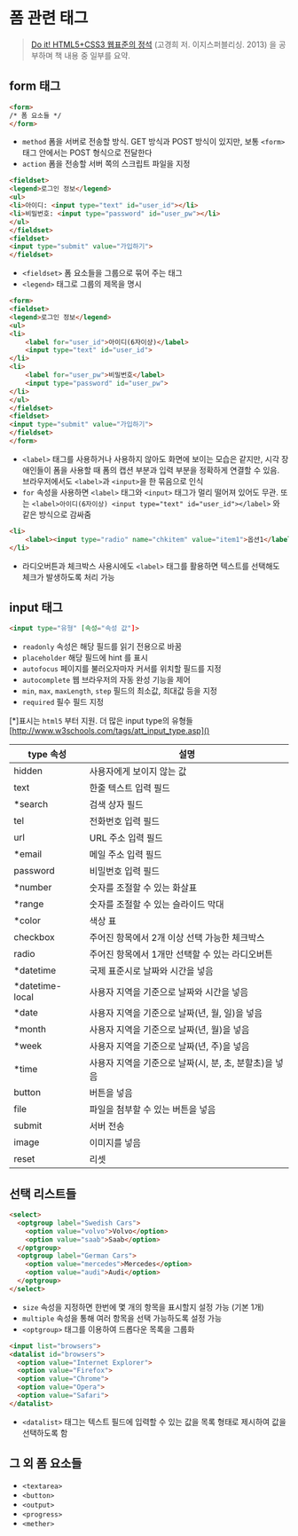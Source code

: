 # 폼 관련 태그

> [Do it! HTML5+CSS3 웹표준의 정석](http://book.naver.com/bookdb/book_detail.nhn?bid=7309491) (고경희 저. 이지스퍼블리싱. 2013) 을 공부하며 책 내용 중 일부를 요약.

## form 태그
```html
<form>
/* 폼 요소들 */
</form>
```
- `method` 폼을 서버로 전송할 방식. GET 방식과 POST 방식이 있지만, 보통 `<form>` 태그 안에서는 POST 형식으로 전달한다
- `action` 폼을 전송할 서버 쪽의 스크립트 파일을 지정

```html
<fieldset>
<legend>로그인 정보</legend>
<ul>
<li>아이디: <input type="text" id="user_id"></li>
<li>비밀번호: <input type="password" id="user_pw"></li>
</ul>
</fieldset>
<fieldset>
<input type="submit" value="가입하기">
</fieldset>
```

- `<fieldset>` 폼 요소들을 그룹으로 묶어 주는 태그
- `<legend>` 태그로 그룹의 제목을 명시

```html
<form>
<fieldset>
<legend>로그인 정보</legend>
<ul>
<li>
	<label for="user_id">아이디(6자이상)</label>
	<input type="text" id="user_id">
</li>
<li>
	<label for="user_pw">비밀번호</label>
	<input type="password" id="user_pw">
</li>
</ul>
</fieldset>
<fieldset>
<input type="submit" value="가입하기">
</fieldset>
</form>
```

- `<label>` 태그를 사용하거나 사용하지 않아도 화면에 보이는 모습은 같지만, 시각 장애인들이 폼을 사용할 때 폼의 캡션 부분과 입력 부분을 정확하게 연결할 수 있음. 브라우저에서도 `<label>`과 `<input>`을 한 묶음으로 인식
- `for` 속성을 사용하면 `<label>` 태그와 `<input>` 태그가 멀리 떨어져 있어도 무관. 또는 `<label>아이디(6자이상) <input type="text" id="user_id"></label>` 와 같은 방식으로 감싸줌

```html
<li>
	<label><input type="radio" name="chkitem" value="item1">옵션1</label>
</li>
```

- 라디오버튼과 체크박스 사용시에도 `<label>` 태그를 활용하면 텍스트를 선택해도 체크가 발생하도록 처리 가능

## input 태그
```html
<input type="유형" [속성="속성 값"]>
```

- `readonly` 속성은 해당 필드를 읽기 전용으로 바꿈
- `placeholder` 해당 필드에 hint 를 표시
- `autofocus` 페이지를 불러오자마자 커서를 위치할 필드를 지정
- `autocomplete` 웹 브라우저의 자동 완성 기능을 제어
- `min`, `max`, `maxLength`, `step` 필드의 최소값, 최대값 등을 지정
- `required` 필수 필드 지정

[*]표시는 `html5` 부터 지원. 더 많은 input type의 유형들 [http://www.w3schools.com/tags/att_input_type.asp]()

| type 속성 | 설명 |
|--------|--------|
|hidden|사용자에게 보이지 않는 값|
|text|한줄 텍스트 입력 필드|
|*search|검색 상자 필드|
|tel|전화번호 입력 필드|
|url|URL 주소 입력 필드|
|*email|메일 주소 입력 필드|
|password|비밀번호 입력 필드|
|*number|숫자를 조절할 수 있는 화살표|
|*range|숫자를 조절할 수 있는 슬라이드 막대|
|*color|색상 표|
|checkbox|주어진 항목에서 2개 이상 선택 가능한 체크박스|
|radio|주어진 항목에서 1개만 선택할 수 있는 라디오버튼|
|*datetime|국제 표준시로 날짜와 시간을 넣음|
|*datetime-local|사용자 지역을 기준으로 날짜와 시간을 넣음|
|*date|사용자 지역을 기준으로 날짜(년, 월, 일)을 넣음|
|*month|사용자 지역을 기준으로 날짜(년, 월)을 넣음|
|*week|사용자 지역을 기준으로 날짜(년, 주)을 넣음|
|*time|사용자 지역을 기준으로 날짜(시, 분, 초, 분할초)을 넣음|
|button|버튼을 넣음|
|file|파일을 첨부할 수 있는 버튼을 넣음|
|submit|서버 전송|
|image|이미지를 넣음|
|reset|리셋|

## 선택 리스트들
```html
<select>
  <optgroup label="Swedish Cars">
    <option value="volvo">Volvo</option>
    <option value="saab">Saab</option>
  </optgroup>
  <optgroup label="German Cars">
    <option value="mercedes">Mercedes</option>
    <option value="audi">Audi</option>
  </optgroup>
</select>
```

- `size` 속성을 지정하면 한번에 몇 개의 항목을 표시할지 설정 가능 (기본 1개)
- `multiple` 속성을 통해 여러 항목을 선택 가능하도록 설정 가능
- `<optgroup>` 태그를 이용하여 드롭다운 목록을 그룹화

```html
<input list="browsers">
<datalist id="browsers">
  <option value="Internet Explorer">
  <option value="Firefox">
  <option value="Chrome">
  <option value="Opera">
  <option value="Safari">
</datalist>
```

- `<datalist>` 태그는 텍스트 필드에 입력할 수 있는 값을 목록 형태로 제시하여 값을 선택하도록 함

## 그 외 폼 요소들
- `<textarea>`
- `<button>`
- `<output>`
- `<progress>`
- `<mether>`